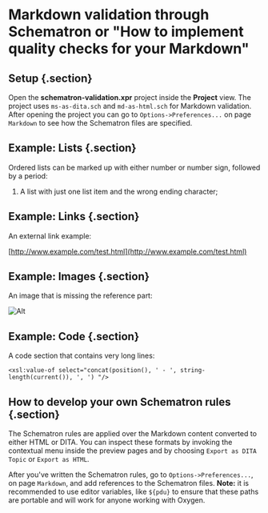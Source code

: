 # Markdown validation through Schematron or "How to implement quality checks for your Markdown"

## Setup {.section}

Open the **schematron-validation.xpr** project inside the **Project** view.
The project uses `ms-as-dita.sch` and `md-as-html.sch` for Markdown validation.
After opening the project you can go to `Options->Preferences...` on page `Markdown`
to see how the Schematron files are specified.

## Example: Lists {.section}

Ordered lists can be marked up with either number or number sign, followed by a period:

1. A list with just one list item and the wrong ending character;


## Example: Links {.section}

An external link example:

[http://www.example.com/test.html](http://www.example.com/test.html)


## Example: Images {.section}

An image that is missing the reference part:

![Alt]()


## Example: Code {.section}

A code section that contains very long lines:

```
<xsl:value-of select="concat(position(), ' - ', string-length(current()), ', ') "/>
```

## How to develop your own Schematron rules {.section}

The Schematron rules are applied over the Markdown content converted to either HTML or DITA.
You can inspect these formats by invoking the contextual menu inside the preview pages and by 
choosing `Export as DITA Topic` or `Export as HTML`.

After you've written the Schematron rules, go to `Options->Preferences...`, on page `Markdown`,
and add references to the Schematron files. **Note:** it is recommended to use editor variables,
like `${pdu}` to ensure that these paths are portable and will work for anyone working with Oxygen. 
